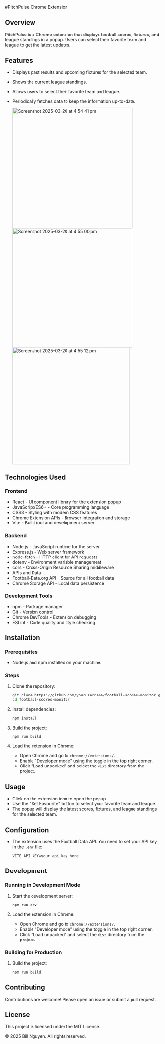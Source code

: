 #PitchPulse Chrome Extension

## Overview

PitchPulse is a Chrome extension that displays football scores, fixtures, and league standings in a popup. Users can select their favorite team and league to get the latest updates.

## Features

- Displays past results and upcoming fixtures for the selected team.
- Shows the current league standings.
- Allows users to select their favorite team and league.
- Periodically fetches data to keep the information up-to-date.

  <img width="390" alt="Screenshot 2025-03-20 at 4 54 41 pm" src="https://github.com/user-attachments/assets/99328d7b-ab80-44e7-bc70-8a216e463282" />
   <img width="388" alt="Screenshot 2025-03-20 at 4 55 00 pm" src="https://github.com/user-attachments/assets/85b1e3e3-c6e4-4050-af4e-78c26eb16187" />
   <img width="379" alt="Screenshot 2025-03-20 at 4 55 12 pm" src="https://github.com/user-attachments/assets/b8b9b046-7db3-4777-aeaa-b778a14932e3" />

## Technologies Used
### Frontend
- React - UI component library for the extension popup
- JavaScript/ES6+ - Core programming language
- CSS3 - Styling with modern CSS features
- Chrome Extension APIs - Browser integration and storage
- Vite - Build tool and development server
### Backend
- Node.js - JavaScript runtime for the server
- Express.js - Web server framework
- node-fetch - HTTP client for API requests
- dotenv - Environment variable management
- cors - Cross-Origin Resource Sharing middleware
- APIs and Data
- Football-Data.org API - Source for all football data
- Chrome Storage API - Local data persistence
### Development Tools
- npm - Package manager
- Git - Version control
- Chrome DevTools - Extension debugging
- ESLint - Code quality and style checking


## Installation

### Prerequisites

- Node.js and npm installed on your machine.

### Steps

1. Clone the repository:

   ```sh
   git clone https://github.com/yourusername/football-scores-monitor.git
   cd football-scores-monitor
   ```

2. Install dependencies:

   ```sh
   npm install
   ```

3. Build the project:

   ```sh
   npm run build
   ```

4. Load the extension in Chrome:
   - Open Chrome and go to `chrome://extensions/`.
   - Enable "Developer mode" using the toggle in the top right corner.
   - Click "Load unpacked" and select the `dist` directory from the project.

## Usage

- Click on the extension icon to open the popup.
- Use the "Set Favourite" button to select your favorite team and league.
- The popup will display the latest scores, fixtures, and league standings for the selected team.

## Configuration

- The extension uses the Football Data API. You need to set your API key in the `.env` file:
  ```properties
  VITE_API_KEY=your_api_key_here
  ```

## Development

### Running in Development Mode

1. Start the development server:

   ```sh
   npm run dev
   ```

2. Load the extension in Chrome:
   - Open Chrome and go to `chrome://extensions/`.
   - Enable "Developer mode" using the toggle in the top right corner.
   - Click "Load unpacked" and select the `dist` directory from the project.

### Building for Production

1. Build the project:
   ```sh
   npm run build
   ```

## Contributing

Contributions are welcome! Please open an issue or submit a pull request.

## License

This project is licensed under the MIT License.


© 2025 Bill Nguyen. All rights reserved.
